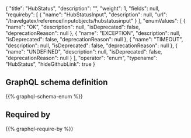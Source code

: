 {
  "title": "HubStatus",
  "description": "",
  "weight": 1,
  "fields": null,
  "requireby": [
    {
      "name": "HubStatusInput",
      "description": null,
      "url": "/travelgatex/reference/inputobjects/hubstatusinput"
    }
  ],
  "enumValues": [
    {
      "name": "OK",
      "description": null,
      "isDeprecated": false,
      "deprecationReason": null
    },
    {
      "name": "EXCEPTION",
      "description": null,
      "isDeprecated": false,
      "deprecationReason": null
    },
    {
      "name": "TIMEOUT",
      "description": null,
      "isDeprecated": false,
      "deprecationReason": null
    },
    {
      "name": "UNDEFINED",
      "description": null,
      "isDeprecated": false,
      "deprecationReason": null
    }
  ],
  "operator": "enum",
  "typename": "HubStatus",
  "hideGithubLink": true
}
## GraphQL schema definition

{{% graphql-schema-enum %}}

## Required by

{{% graphql-require-by %}}
